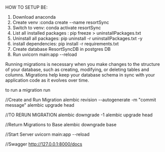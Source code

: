 HOW TO SETUP BE:

1. Download anaconda
2. Create venv :conda create --name resortSync
3. Switch to venv: conda activate resortSync
4. List all installed packages : pip freeze > uninstallPackages.txt
5. Uninstall all packages: pip uninstall -r uninstallPackages.txt -y
6. install dependencies: pip install -r requirements.txt
7. Create database ResortSyncDB in postgres DB
8. Run uvicorn main:app --reload

Running migrations is necessary when you make changes to the structure of your database, such as creating, modifying, or deleting tables and columns. Migrations help keep your database schema in sync with your application code as it evolves over time.

to run a migration run

//Create and Run Migration
alembic revision --autogenerate -m "commit message"
alembic upgrade head

//TO RERUN MIGRATION
alembic downgrade -1
alembic upgrade head


//Return Migrations to Base
alembic downgrade base

//Start Server
uvicorn main:app --reload

//Swagger
http://127.0.0.1:8000/docs